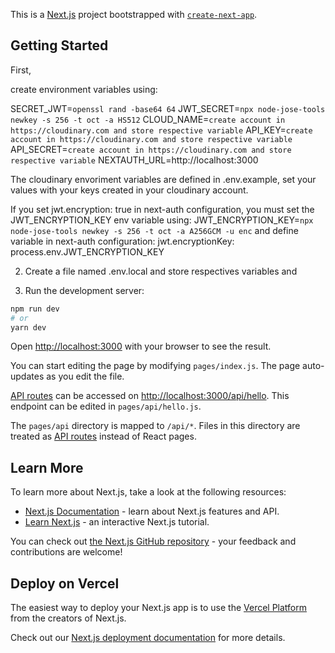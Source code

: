 This is a [Next.js](https://nextjs.org/) project bootstrapped with [`create-next-app`](https://github.com/vercel/next.js/tree/canary/packages/create-next-app).

## Getting Started

First,

create environment variables using:

SECRET_JWT=`openssl rand -base64 64`
JWT_SECRET=`npx node-jose-tools newkey -s 256 -t oct -a HS512`
CLOUD_NAME=`create account in https://cloudinary.com and store respective variable`
API_KEY=`create account in https://cloudinary.com and store respective variable`
API_SECRET=`create account in https://cloudinary.com and store respective variable`
NEXTAUTH_URL=http://localhost:3000

The cloudinary envoriment variables are defined in .env.example, set your values with your keys created in your cloudinary account.

If you set jwt.encryption: true in next-auth configuration, you must set the JWT_ENCRYPTION_KEY env variable using:
JWT_ENCRYPTION_KEY=`npx node-jose-tools newkey -s 256 -t oct -a A256GCM -u enc` and define variable in next-auth
configuration: jwt.encryptionKey: process.env.JWT_ENCRYPTION_KEY

2) Create a file named .env.local and store respectives variables and

3) Run the development server:

```bash
npm run dev
# or
yarn dev
```

Open [http://localhost:3000](http://localhost:3000) with your browser to see the result.

You can start editing the page by modifying `pages/index.js`. The page auto-updates as you edit the file.

[API routes](https://nextjs.org/docs/api-routes/introduction) can be accessed on [http://localhost:3000/api/hello](http://localhost:3000/api/hello). This endpoint can be edited in `pages/api/hello.js`.

The `pages/api` directory is mapped to `/api/*`. Files in this directory are treated as [API routes](https://nextjs.org/docs/api-routes/introduction) instead of React pages.

## Learn More

To learn more about Next.js, take a look at the following resources:

- [Next.js Documentation](https://nextjs.org/docs) - learn about Next.js features and API.
- [Learn Next.js](https://nextjs.org/learn) - an interactive Next.js tutorial.

You can check out [the Next.js GitHub repository](https://github.com/vercel/next.js/) - your feedback and contributions are welcome!

## Deploy on Vercel

The easiest way to deploy your Next.js app is to use the [Vercel Platform](https://vercel.com/new?utm_medium=default-template&filter=next.js&utm_source=create-next-app&utm_campaign=create-next-app-readme) from the creators of Next.js.

Check out our [Next.js deployment documentation](https://nextjs.org/docs/deployment) for more details.
